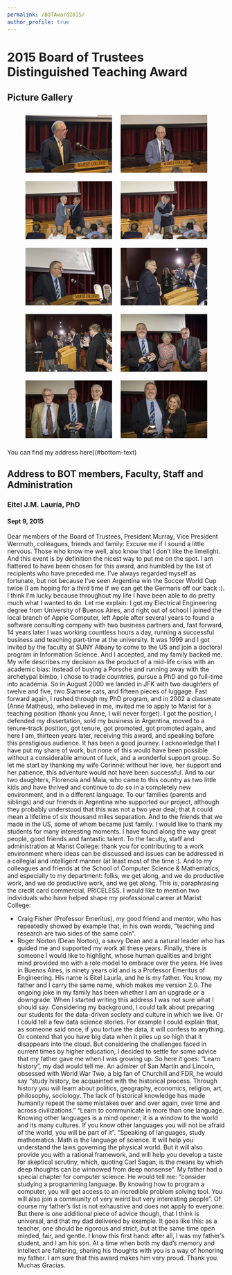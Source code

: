 ```yaml
---
permalink: /BOTAward2015/
author_profile: true
---
```

# 2015 Board of Trustees Distinguished Teaching Award

## Picture Gallery

<style>
    .image-grid {
        display: flex;
        flex-wrap: wrap;
        justify-content: center;
    }
    .image-grid img {
        max-width: 200px;
        margin: 10px;
    }
</style>


<div class="image-grid">
    <img src="/images/BOTAward2015/001_010554.jpg" alt=" " />
    <img src="/images/BOTAward2015/003_010554.jpg" alt=" " />
    <img src="/images/BOTAward2015/005_010554.jpg" alt=" " />
    <img src="/images/BOTAward2015/006_010554.jpg" alt=" " />
    <img src="/images/BOTAward2015/008_010554.jpg" alt=" " />
    <img src="/images/BOTAward2015/013_010554.jpg" alt=" " />
    <img src="/images/BOTAward2015/014_010554.jpg" alt=" " />
    <img src="/images/BOTAward2015/015_010554.jpg" alt=" " />
    <img src="/images/BOTAward2015/020_010554.jpg" alt=" " />
    <img src="/images/BOTAward2015/021_010554.jpg" alt=" " />
</div>

You can find my address here](#bottom-text)

<!-- Include more content here as needed -->

<a id="bottom-text"></a>
## Address to BOT members, Faculty, Staff and Administration
### Eitel J.M. Lauría, PhD
#### Sept 9, 2015

Dear members of the Board of Trustees, President Murray, Vice President Wermuth, colleagues, friends and family:
Excuse me if I sound a little nervous.  Those who know me well, also know that I don’t like the limelight.  And this event is by definition the nicest way to put me on the spot. I am flattered to have been chosen for this award, and humbled by the list of recipients who have preceded me.
I’ve always regarded myself as fortunate, but not because I’ve seen Argentina win the Soccer World Cup twice (I am hoping for a third time if we can get the Germans off our back  :).
I think I’m lucky because throughout my life I have been able to do pretty much what I wanted to do.  Let me explain:
I got my Electrical Engineering degree from University of Buenos Aires, and right out of school I joined the local branch of Apple Computer, left Apple after several years to found a software consulting company with two business partners and, fast forward, 14 years later I was working countless hours a day, running a successful business and teaching part-time at the university.
It was 1999 and I got invited by the faculty at SUNY Albany to come to the US and join a doctoral program in Information Science. And I accepted, and my family backed me. My wife describes my decision as the product of a mid-life crisis with an academic bias: instead of buying a Porsche and running away with the archetypal bimbo, I chose to trade countries, pursue a PhD and go full-time into academia.
So in August 2000 we landed in JFK with two daughters of twelve and five, two Siamese cats, and fifteen pieces of luggage.
Fast forward again, I rushed through my PhD program, and in 2002 a classmate (Anne Matheus), who believed in me, invited me to apply to Marist for a teaching position (thank you Anne, I will never forget).
I got the position, I defended my dissertation, sold my business in Argentina, moved to a tenure-track position, got  tenure, got promoted, got promoted again, and here I am, thirteen years later, receiving this award, and speaking before this prestigious audience.
It has been a good journey.
I acknowledge that I have put my share of work, but none of this would have been possible without a considerable amount of luck, and a wonderful support group.
So let me start by thanking my wife Corinne: without her love, her support and her patience, this adventure would not have been successful.
And to our two daughters, Florencia and Maia, who came to this country as two little kids and have thrived and continue to do so in a completely new environment, and in a different language.
To our families (parents and siblings) and our friends in Argentina who supported our project, although they probably understood that this was not a two year deal; that it could mean a lifetime of six thousand miles separation.
And to the friends that we made in the US, some of whom became just family.
I would like to thank my students for many interesting moments. I have found along the way great people, good friends and fantastic talent.
To the faculty, staff and administration at Marist College:  thank you for contributing to a work environment where ideas can be discussed and issues can be addressed in a collegial and intelligent manner (at least most of the time :).
And to my colleagues and friends at the School of Computer Science & Mathematics, and especially to my department: folks, we get along, and we do productive work, and we do productive work, and we get along. This is, paraphrasing the credit card commercial, PRICELESS.
I would like to mention two individuals who have helped shape my professional career at Marist College:
- Craig Fisher (Professor Emeritus), my good friend and mentor, who has repeatedly showed by example that, in his own words, ”teaching and research are two sides of the same coin”.
- Roger Norton (Dean Norton), a savvy Dean and a natural leader who has guided me and supported my work all these years.
Finally, there is someone I would like to highlight, whose human qualities and bright mind provided me with a role model to embrace over the years. He lives in Buenos Aires, is ninety years old and is a Professor Emeritus of Engineering. His name is Eitel Lauría, and he is my father.
You know, my father and I carry the same name, which makes me version 2.0. The ongoing joke in my family has been whether I am an upgrade or a downgrade.
When I started writing this address I was not sure what I should say. Considering my background, I could talk about preparing our students for the data-driven society and culture in which we live.  Or I could tell a few data science stories.
For example I could explain that, as someone said once, if you torture the data, it will confess to anything. Or contend that you have big data when it piles up so high that it disappears into the cloud.
But considering the challenges faced in current times by higher education, I decided to settle for some advice that my father gave me when I was growing up.
So here it goes:
“Learn history”, my dad would tell me. An admirer of San Martín and Lincoln, obsessed with World War Two, a big fan of Churchill and FDR, he would say “study history, be acquainted with the historical process. Through history you will learn about politics, geography, economics, religion, art, philosophy, sociology. The lack of historical knowledge has made humanity repeat the same mistakes over and over again, over time and across civilizations.”
“Learn to communicate in more than one language.  Knowing other languages is a mind opener; it is a window to the world and its many cultures. If you know other languages you will not be afraid of the world, you will be part of it”.
“Speaking of languages, study mathematics. Math is the language of science. It will help you understand the laws governing the physical world. But it will also provide you with a rational framework, and will help you develop a taste for skeptical scrutiny, which, quoting Carl Sagan, is the means by which deep thoughts can be winnowed from deep nonsense”.
My father had a special chapter for computer science. He would tell me: “consider studying a programming language. By knowing how to program a computer, you will get access to an incredible problem solving tool. You will also join a community of very weird but very interesting people”.
Of course my father’s list is not exhaustive and does not apply to everyone. But there is one additional piece of advice though, that I think is universal, and that my dad delivered by example. It goes like this: as a teacher, one should be rigorous and strict, but at the same time open minded, fair, and gentle.
I know this first hand: after all, I was my father’s student, and I am his son.
At a time when both my dad’s memory and intellect are faltering, sharing his thoughts with you is a way of honoring my father.
I am sure that this award makes him very proud.
Thank you.
Muchas Gracias.
